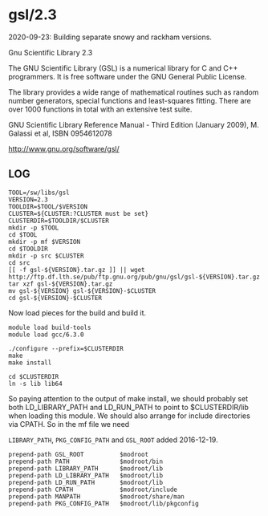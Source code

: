 gsl/2.3
=======

2020-09-23: Building separate snowy and rackham versions.

Gnu Scientific Library 2.3

The GNU Scientific Library (GSL) is a numerical library for C and C++
programmers. It is free software under the GNU General Public License.

The library provides a wide range of mathematical routines such as random
number generators, special functions and least-squares fitting. There are over
1000 functions in total with an extensive test suite.

GNU Scientific Library Reference Manual - Third Edition (January 2009), M. Galassi et al, ISBN 0954612078

<http://www.gnu.org/software/gsl/>


LOG
---

    TOOL=/sw/libs/gsl
    VERSION=2.3
    TOOLDIR=$TOOL/$VERSION
    CLUSTER=${CLUSTER:?CLUSTER must be set}
    CLUSTERDIR=$TOOLDIR/$CLUSTER
    mkdir -p $TOOL
    cd $TOOL
    mkdir -p mf $VERSION
    cd $TOOLDIR
    mkdir -p src $CLUSTER 
    cd src
    [[ -f gsl-${VERSION}.tar.gz ]] || wget http://ftp.df.lth.se/pub/ftp.gnu.org/pub/gnu/gsl/gsl-${VERSION}.tar.gz
    tar xzf gsl-${VERSION}.tar.gz 
    mv gsl-${VERSION} gsl-${VERSION}-$CLUSTER
    cd gsl-${VERSION}-$CLUSTER

Now load pieces for the build and build it.

    module load build-tools
    module load gcc/6.3.0

    ./configure --prefix=$CLUSTERDIR
    make
    make install

    cd $CLUSTERDIR
    ln -s lib lib64

So paying attention to the output of make install, we should probably set both
LD_LIBRARY_PATH and LD_RUN_PATH to point to $CLUSTERDIR/lib when loading this 
module.  We should also arrange for include directories via CPATH.  So in the
mf file we need

`LIBRARY_PATH`, `PKG_CONFIG_PATH` and `GSL_ROOT` added 2016-12-19.

    prepend-path GSL_ROOT          $modroot
    prepend-path PATH              $modroot/bin
    prepend-path LIBRARY_PATH      $modroot/lib
    prepend-path LD_LIBRARY_PATH   $modroot/lib
    prepend-path LD_RUN_PATH       $modroot/lib
    prepend-path CPATH             $modroot/include
    prepend-path MANPATH           $modroot/share/man
    prepend-path PKG_CONFIG_PATH   $modroot/lib/pkgconfig

